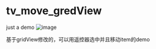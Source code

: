 # tv_move_gredView
just a demo
![image](https://github.com/droptea/tv_move_gridView/blob/master/screenshots/demo.gif?raw=true) 

基于gridView修改的，可以用遥控器选中并且移动item的demo
